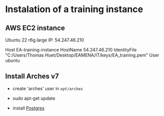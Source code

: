 # Instalation of a training instance

## AWS EC2 instance

Ubuntu 22
r6g.large
IP: 54.247.46.210

Host EA-training-instance
  HostName 54.247.46.210
  IdentityFile "C:/Users/Thomas Huet/Desktop/EAMENA/IT/keys/EA_training.pem"
  User ubuntu

## Install Arches v7

* create 'arches' user in `opt/arches`

* sudo apt-get update

* install [Postgres](https://github.com/eamena-project/eamena-arches-dev/blob/main/dbs/database.eamena/install/prerequisites/PostgreSQL.md#download-postgresql)
